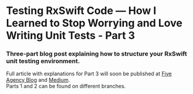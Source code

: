 # Testing RxSwift Code — How I Learned to Stop Worrying and Love Writing Unit Tests - Part 3
 
### Three-part blog post explaining how to structure your RxSwift unit testing environment.  
Full article with explanations for Part 3 will soon be published at [Five Agency Blog](https://five.agency/blog/) and [Medium](https://medium.com/@fivenyc).  
Parts 1 and 2 can be found on different branches.
